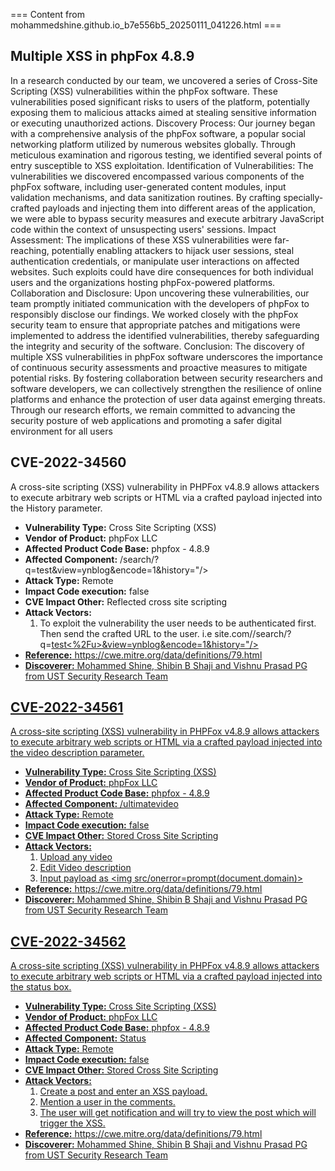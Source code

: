 === Content from mohammedshine.github.io_b7e556b5_20250111_041226.html ===

## Multiple XSS in phpFox 4.8.9

In a research conducted by our team, we uncovered a series of Cross-Site Scripting (XSS) vulnerabilities within the phpFox software. These vulnerabilities posed significant risks to users of the platform, potentially exposing them to malicious attacks aimed at stealing sensitive information or executing unauthorized actions.
Discovery Process:
Our journey began with a comprehensive analysis of the phpFox software, a popular social networking platform utilized by numerous websites globally. Through meticulous examination and rigorous testing, we identified several points of entry susceptible to XSS exploitation.
Identification of Vulnerabilities:
The vulnerabilities we discovered encompassed various components of the phpFox software, including user-generated content modules, input validation mechanisms, and data sanitization routines. By crafting specially-crafted payloads and injecting them into different areas of the application, we were able to bypass security measures and execute arbitrary JavaScript code within the context of unsuspecting users' sessions.
Impact Assessment:
The implications of these XSS vulnerabilities were far-reaching, potentially enabling attackers to hijack user sessions, steal authentication credentials, or manipulate user interactions on affected websites. Such exploits could have dire consequences for both individual users and the organizations hosting phpFox-powered platforms.
Collaboration and Disclosure:
Upon uncovering these vulnerabilities, our team promptly initiated communication with the developers of phpFox to responsibly disclose our findings. We worked closely with the phpFox security team to ensure that appropriate patches and mitigations were implemented to address the identified vulnerabilities, thereby safeguarding the integrity and security of the software.
Conclusion:
The discovery of multiple XSS vulnerabilities in phpFox software underscores the importance of continuous security assessments and proactive measures to mitigate potential risks. By fostering collaboration between security researchers and software developers, we can collectively strengthen the resilience of online platforms and enhance the protection of user data against emerging threats.
Through our research efforts, we remain committed to advancing the security posture of web applications and promoting a safer digital environment for all users
## CVE-2022-34560

A cross-site scripting (XSS) vulnerability in PHPFox v4.8.9 allows attackers to execute arbitrary web scripts or HTML via a crafted payload injected into the History parameter.

* **Vulnerability Type:** Cross Site Scripting (XSS)
* **Vendor of Product:** phpFox LLC
* **Affected Product Code Base:** phpfox - 4.8.9
* **Affected Component:** /search/?q=test&view=ynblog&encode=1&history="/><script>alert("XSS")</script>
* **Attack Type:** Remote
* **Impact Code execution:** false
* **CVE Impact Other:** Reflected cross site scripting
* **Attack Vectors:**
  1. To exploit the vulnerability the user needs to be authenticated first. Then send the crafted URL to the user. i.e site.com//search/?q=<u>test<%2Fu>&view=ynblog&encode=1&history="/><script>alert("XSS")</script>
* **Reference:** <https://cwe.mitre.org/data/definitions/79.html>
* **Discoverer:** Mohammed Shine, Shibin B Shaji and Vishnu Prasad PG from UST Security Research Team

## CVE-2022-34561

A cross-site scripting (XSS) vulnerability in PHPFox v4.8.9 allows attackers to execute arbitrary web scripts or HTML via a crafted payload injected into the video description parameter.

* **Vulnerability Type:** Cross Site Scripting (XSS)
* **Vendor of Product:** phpFox LLC
* **Affected Product Code Base:** phpfox - 4.8.9
* **Affected Component:** /ultimatevideo
* **Attack Type:** Remote
* **Impact Code execution:** false
* **CVE Impact Other:** Stored Cross Site Scripting
* **Attack Vectors:**
  1. Upload any video
  2. Edit Video description
  3. Input payload as <img src/onerror=prompt(document.domain)>
* **Reference:** <https://cwe.mitre.org/data/definitions/79.html>
* **Discoverer:** Mohammed Shine, Shibin B Shaji and Vishnu Prasad PG from UST Security Research Team

## CVE-2022-34562

A cross-site scripting (XSS) vulnerability in PHPFox v4.8.9 allows attackers to execute arbitrary web scripts or HTML via a crafted payload injected into the status box.

* **Vulnerability Type:** Cross Site Scripting (XSS)
* **Vendor of Product:** phpFox LLC
* **Affected Product Code Base:** phpfox - 4.8.9
* **Affected Component:** Status
* **Attack Type:** Remote
* **Impact Code execution:** false
* **CVE Impact Other:** Stored Cross Site Scripting
* **Attack Vectors:**
  1. Create a post and enter an XSS payload.
  2. Mention a user in the comments.
  3. The user will get notification and will try to view the post which will trigger the XSS.
* **Reference:** <https://cwe.mitre.org/data/definitions/79.html>
* **Discoverer:** Mohammed Shine, Shibin B Shaji and Vishnu Prasad PG from UST Security Research Team


